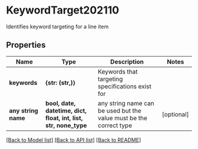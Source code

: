 # KeywordTarget202110

Identifies keyword targeting for a line item

## Properties
Name | Type | Description | Notes
------------ | ------------- | ------------- | -------------
**keywords** | **{str: (str,)}** | Keywords that targeting specifications exist for | 
**any string name** | **bool, date, datetime, dict, float, int, list, str, none_type** | any string name can be used but the value must be the correct type | [optional]

[[Back to Model list]](../README.md#documentation-for-models) [[Back to API list]](../README.md#documentation-for-api-endpoints) [[Back to README]](../README.md)


